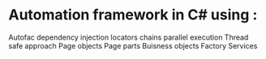 # Automation framework in C# using :

Autofac dependency injection
locators chains
parallel execution
Thread safe approach
Page objects
Page parts
Buisness objects
Factory
Services
